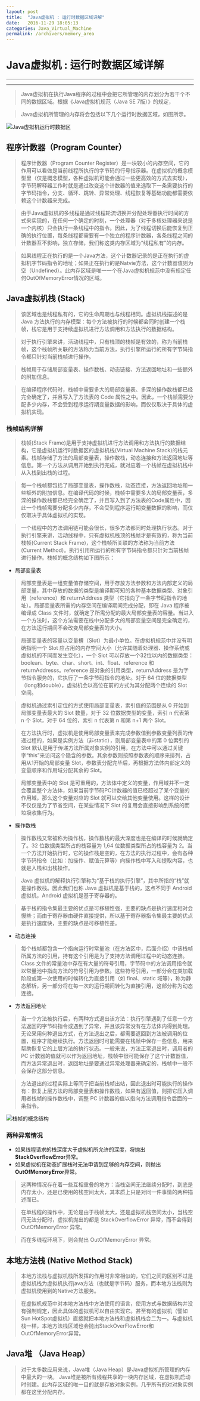 ```yaml
---
layout: post
title:  "Java虚拟机 : 运行时数据区域详解"
date:   2016-11-29 18:05:13
categories: Java_Virtual_Machine
permalink: /archivers/memory_area
---
```


# Java虚拟机 : 运行时数据区域详解
---
---

> Java虚拟机在执行Java程序的过程中会把它所管理的内存划分为若干个不同的数据区域。根据《Java虚拟机规范（Java SE 7版）》的规定，

> Java虚拟机所管理的内存将会包括以下几个运行时数据区域，如图所示。

![Java虚拟机运行时数据区](https://ss0.bdstatic.com/94oJfD_bAAcT8t7mm9GUKT-xh_/timg?image&quality=100&size=b4000_4000&sec=1480600652&di=d2bc0d2bd660c66ec25b06fca956a0dc&src=http://www.2cto.com/uploadfile/Collfiles/20160630/20160630091258159.jpg)

## 程序计数器（Program Counter）

> 程序计数器（Program Counter Register）是一块较小的内存空间，它的作用可以看做是当前线程所执行的字节码的行号指示器。在虚拟机的概念模型里（仅是概念模型，各种虚拟机可能会通过一些更高效的方式去实现），字节码解释器工作时就是通过改变这个计数器的值来选取下一条需要执行的字节码指令，分支、循环、跳转、异常处理、线程恢复等基础功能都需要依赖这个计数器来完成。

> 由于Java虚拟机的多线程是通过线程轮流切换并分配处理器执行时间的方式来实现的，在任何一个确定的时刻，一个处理器（对于多核处理器来说是一个内核）只会执行一条线程中的指令。因此，为了线程切换后能恢复到正确的执行位置，每条线程都需要有一个独立的程序计数器，各条线程之间的计数器互不影响，独立存储，我们称这类内存区域为“线程私有”的内存。

> 如果线程正在执行的是一个Java方法，这个计数器记录的是正在执行的虚拟机字节码指令的地址；如果正在执行的是Natvie方法，这个计数器值则为空（Undefined）。此内存区域是唯一一个在Java虚拟机规范中没有规定任何OutOfMemoryError情况的区域。

## Java虚拟机栈  (Stack)

> 该区域也是线程私有的，它的生命周期也与线程相同。虚拟机栈描述的是 Java 方法执行的内存模型：每个方法被执行的时候都会同时创建一个栈帧，栈它是用于支持续虚拟机进行方法调用和方法执行的数据结构。

> 对于执行引擎来讲，活动线程中，只有栈顶的栈帧是有效的，称为当前栈帧，这个栈帧所关联的方法称为当前方法，执行引擎所运行的所有字节码指令都只针对当前栈帧进行操作。

> 栈帧用于存储局部变量表、操作数栈、动态链接、方法返回地址和一些额外的附加信息。

> 在编译程序代码时，栈帧中需要多大的局部变量表、多深的操作数栈都已经完全确定了，并且写入了方法表的 Code 属性之中。因此，一个栈帧需要分配多少内存，不会受到程序运行期变量数据的影响，而仅仅取决于具体的虚拟机实现。

### 栈帧结构详解

> 栈帧(Stack Frame)是用于支持虚拟机进行方法调用和方法执行的数据结构，它是虚拟机运行时数据区的虚拟机栈(Virtual Machine Stack)的栈元素。栈帧存储了方法的局部变量表，操作数栈，动态连接和方法返回地址等信息。第一个方法从调用开始到执行完成，就对应着一个栈帧在虚拟机栈中从入栈到出栈的过程。

> 每一个栈帧都包括了局部变量表，操作数栈，动态连接，方法返回地址和一些额外的附加信息。在编译代码的时候，栈帧中需要多大的局部变量表，多深的操作数栈都已经完全确定了，并且写入到了方法表的Code属性中，因此一个栈帧需要分配多少内存，不会受到程序运行期变量数据的影响，而仅仅取决于具体虚拟机的实现。

> 一个线程中的方法调用链可能会很长，很多方法都同时处理执行状态。对于执行引擎来讲，活动线程中，只有虚拟机栈顶的栈帧才是有效的，称为当前栈帧(Current Stack Frame)，这个栈帧所关联的方法称为当前方法(Current Method)。执行引用所运行的所有字节码指令都只针对当前栈帧进行操作。栈帧的概念结构如下图所示：

* 局部变量表

> 局部变量表是一组变量值存储空间，用于存放方法参数和方法内部定义的局部变量，其中存放的数据的类型是编译期可知的各种基本数据类型、对象引用（reference）和 returnAddress 类型（它指向了一条字节码指令的地址）。局部变量表所需的内存空间在编译期间完成分配，即在 Java 程序被编译成 Class 文件时，就确定了所需分配的最大局部变量表的容量。当进入一个方法时，这个方法需要在栈中分配多大的局部变量空间是完全确定的，在方法运行期间不会改变局部变量表的大小。

> 局部变量表的容量以变量槽（Slot）为最小单位。在虚拟机规范中并没有明确指明一个 Slot 应占用的内存空间大小（允许其随着处理器、操作系统或虚拟机的不同而发生变化），一个 Slot 可以存放一个32位以内的数据类型：boolean、byte、char、short、int、float、reference 和 returnAddresss。reference 是对象的引用类型，returnAddress 是为字节指令服务的，它执行了一条字节码指令的地址。对于 64 位的数据类型（long和double），虚拟机会以高位在前的方式为其分配两个连续的 Slot 空间。

> 虚拟机通过索引定位的方式使用局部变量表，索引值的范围是从 0 开始到局部变量表最大的 Slot 数量，对于 32 位数据类型的变量，索引 n 代表第 n 个 Slot，对于 64 位的，索引 n 代表第 n 和第 n+1 两个 Slot。

> 在方法执行时，虚拟机是使用局部变量表来完成参数值到参数变量列表的传递过程的，如果是实例方法（非static），则局部变量表中的第 0 位索引的 Slot 默认是用于传递方法所属对象实例的引用，在方法中可以通过关键字“this”来访问这个隐含的参数。其余参数则按照参数表的顺序来排列，占用从1开始的局部变量 Slot，参数表分配完毕后，再根据方法体内部定义的变量顺序和作用域分配其余的 Slot。

> 局部变量表中的 Slot 是可重用的，方法体中定义的变量，作用域并不一定会覆盖整个方法体，如果当前字节码PC计数器的值已经超过了某个变量的作用域，那么这个变量对应的 Slot 就可以交给其他变量使用。这样的设计不仅仅是为了节省空间，在某些情况下 Slot 的复用会直接影响到系统的而垃圾收集行为。

* 操作数栈  

> 操作数栈又常被称为操作栈，操作数栈的最大深度也是在编译的时候就确定了。32 位数据类型所占的栈容量为 1,64 位数据类型所占的栈容量为 2。当一个方法开始执行时，它的操作栈是空的，在方法的执行过程中，会有各种字节码指令（比如：加操作、赋值元算等）向操作栈中写入和提取内容，也就是入栈和出栈操作。

> Java 虚拟机的解释执行引擎称为“基于栈的执行引擎”，其中所指的“栈”就是操作数栈。因此我们也称 Java 虚拟机是基于栈的，这点不同于 Android 虚拟机，Android 虚拟机是基于寄存器的。

> 基于栈的指令集最主要的优点是可移植性强，主要的缺点是执行速度相对会慢些；而由于寄存器由硬件直接提供，所以基于寄存器指令集最主要的优点是执行速度快，主要的缺点是可移植性差。

* 动态连接

> 每个栈帧都包含一个指向运行时常量池（在方法区中，后面介绍）中该栈帧所属方法的引用，持有这个引用是为了支持方法调用过程中的动态连接。Class 文件的常量池中存在有大量的符号引用，字节码中的方法调用指令就以常量池中指向方法的符号引用为参数。这些符号引用，一部分会在类加载阶段或第一次使用的时候转化为直接引用（如 final、static 域等），称为静态解析，另一部分将在每一次的运行期间转化为直接引用，这部分称为动态连接。

* 方法返回地址

> 当一个方法被执行后，有两种方式退出该方法：执行引擎遇到了任意一个方法返回的字节码指令或遇到了异常，并且该异常没有在方法体内得到处理。无论采用何种退出方式，在方法退出之后，都需要返回到方法被调用的位置，程序才能继续执行。方法返回时可能需要在栈帧中保存一些信息，用来帮助恢复它的上层方法的执行状态。一般来说，方法正常退出时，调用者的 PC 计数器的值就可以作为返回地址，栈帧中很可能保存了这个计数器值，而方法异常退出时，返回地址是要通过异常处理器来确定的，栈帧中一般不会保存这部分信息。

> 方法退出的过程实际上等同于把当前栈帧出站，因此退出时可能执行的操作有：恢复上层方法的局部变量表和操作数栈，如果有返回值，则把它压入调用者栈帧的操作数栈中，调整 PC 计数器的值以指向方法调用指令后面的一条指令。

![栈帧的概念结构](http://img.blog.csdn.net/20141214124019390?watermark/2/text/aHR0cDovL2Jsb2cuY3Nkbi5uZXQveHRheWZqcGs=/font/5a6L5L2T/fontsize/400/fill/I0JBQkFCMA==/dissolve/70/gravity/Center)

### 两种异常情况

 * 如果线程请求的栈深度大于虚拟机所允许的深度，将抛出**StackOverflowError**异常。
 * 如果虚拟机在动态扩展栈时无法申请到足够的内存空间，则抛出**OutOfMemoryError**异常。

 > 这两种情况存在着一些互相重叠的地方：当栈空间无法继续分配时，到底是内存太小，还是已使用的栈空间太大，其本质上只是对同一件事情的两种描述而已。

 > 在单线程的操作中，无论是由于栈帧太大，还是虚拟机栈空间太小，当栈空间无法分配时，虚拟机抛出的都是 StackOverflowError 异常，而不会得到 OutOfMemoryError 异常。

> 而在多线程环境下，则会抛出 OutOfMemoryError 异常。

## 本地方法栈  (Native Method Stack)
> 本地方法栈与虚拟机栈所发挥的作用时非常相似的，它们之间的区别不过是虚拟机栈为虚拟机执行java方法（也就是字节码）服务，而本地方法栈则为虚拟机使用到的Native方法服务。

> 在虚拟机规范中对本地方法栈中方法使用的语言，使用方式与数据结构并没有强制规定，因此具体的虚拟机可以自由实现它。甚至有的虚拟机（譬如Sun HotSpot虚拟机）直接就把本地方法栈和虚拟机栈合二为一。与虚拟机栈一样，本地方法栈区域也会抛出StackOverFlowError和OutOfMemoryError异常。

## Java堆  （Java Heap）
>   对于太多数应用来说，Java堆（Java Heap）是Java虚拟机所管理的内存中最大的一块。
> Java堆是被所有线程共享的一块内存区域，在虚拟机启动时创建。此内存区域的唯一目的就是存放对象实例，几乎所有的对对象实例都在这里分配内存。
